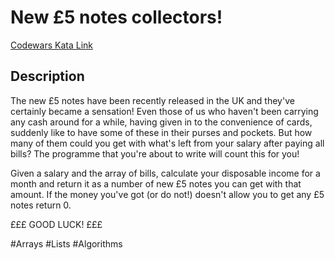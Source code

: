 # New £5 notes collectors!

[Codewars Kata Link](https://www.codewars.com/kata/58029cc9af749f80e3001e34/python)

## Description
The new £5 notes have been recently released in the UK and they've certainly became a sensation! Even those of us who haven't been carrying any cash around for a while, having given in to the convenience of cards, suddenly like to have some of these in their purses and pockets. But how many of them could you get with what's left from your salary after paying all bills? The programme that you're about to write will count this for you!

Given a salary and the array of bills, calculate your disposable income for a month and return it as a number of new £5 notes you can get with that amount. If the money you've got (or do not!) doesn't allow you to get any £5 notes return 0.

£££ GOOD LUCK! £££

#Arrays #Lists #Algorithms